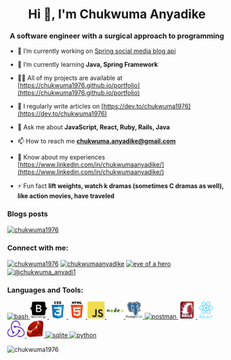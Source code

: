 <h1 align="center">Hi 👋, I'm Chukwuma Anyadike</h1>
<h3 align="center">A software engineer with a surgical approach to programming</h3>

- 🔭 I’m currently working on [Spring social media blog api](https://github.com/chukwuma1976/chukwuma1976-pep-spring-project)

- 🌱 I’m currently learning **Java, Spring Framework**

- 👨‍💻 All of my projects are available at [https://chukwuma1976.github.io/portfolio](https://chukwuma1976.github.io/portfolio)

- 📝 I regularly write articles on [https://dev.to/chukwuma1976](https://dev.to/chukwuma1976)

- 💬 Ask me about **JavaScript, React, Ruby, Rails, Java**

- 📫 How to reach me **chukwuma.anyadike@gmail.com**

- 📄 Know about my experiences [https://www.linkedin.com/in/chukwumaanyadike/](https://www.linkedin.com/in/chukwumaanyadike/)

- ⚡ Fun fact **lift weights, watch k dramas (sometimes C dramas as well), like action movies, have traveled**

### Blogs posts
<!-- BLOG-POST-LIST:START -->
<a href="https://dev.to/chukwuma1976" target="blank"><img align="center" src="https://raw.githubusercontent.com/rahuldkjain/github-profile-readme-generator/master/src/images/icons/Social/devto.svg" alt="chukwuma1976" height="30" width="40" /></a>
<!-- BLOG-POST-LIST:END -->

<h3 align="left">Connect with me:</h3>
<p align="left">
<a href="https://dev.to/chukwuma1976" target="blank"><img align="center" src="https://raw.githubusercontent.com/rahuldkjain/github-profile-readme-generator/master/src/images/icons/Social/devto.svg" alt="chukwuma1976" height="30" width="40" /></a>
<a href="https://linkedin.com/in/chukwumaanyadike" target="blank"><img align="center" src="https://raw.githubusercontent.com/rahuldkjain/github-profile-readme-generator/master/src/images/icons/Social/linked-in-alt.svg" alt="chukwumaanyadike" height="30" width="40" /></a>
<a href="https://www.youtube.com/@chukwumaanyadike5760" target="blank"><img align="center" src="https://raw.githubusercontent.com/rahuldkjain/github-profile-readme-generator/master/src/images/icons/Social/youtube.svg" alt="eye of a hero" height="30" width="40" /></a>
<a href="https://www.hackerrank.com/chukwuma_anyadi1?hr_r=1" target="blank"><img align="center" src="https://raw.githubusercontent.com/rahuldkjain/github-profile-readme-generator/master/src/images/icons/Social/hackerrank.svg" alt="@chukwuma_anyadi1" height="30" width="40" /></a>
</p>

<h3 align="left">Languages and Tools:</h3>
<p align="left"> <a href="https://www.gnu.org/software/bash/" target="_blank" rel="noreferrer"> <img src="https://www.vectorlogo.zone/logos/gnu_bash/gnu_bash-icon.svg" alt="bash" width="40" height="40"/> </a> <a href="https://getbootstrap.com" target="_blank" rel="noreferrer"> <img src="https://raw.githubusercontent.com/devicons/devicon/master/icons/bootstrap/bootstrap-plain-wordmark.svg" alt="bootstrap" width="40" height="40"/> </a> <a href="https://www.w3schools.com/css/" target="_blank" rel="noreferrer"> <img src="https://raw.githubusercontent.com/devicons/devicon/master/icons/css3/css3-original-wordmark.svg" alt="css3" width="40" height="40"/> </a> <a href="https://www.w3.org/html/" target="_blank" rel="noreferrer"> <img src="https://raw.githubusercontent.com/devicons/devicon/master/icons/html5/html5-original-wordmark.svg" alt="html5" width="40" height="40"/> </a> <a href="https://developer.mozilla.org/en-US/docs/Web/JavaScript" target="_blank" rel="noreferrer"> <img src="https://raw.githubusercontent.com/devicons/devicon/master/icons/javascript/javascript-original.svg" alt="javascript" width="40" height="40"/> </a> <a href="https://nodejs.org" target="_blank" rel="noreferrer"> <img src="https://raw.githubusercontent.com/devicons/devicon/master/icons/nodejs/nodejs-original-wordmark.svg" alt="nodejs" width="40" height="40"/> </a> <a href="https://www.postgresql.org" target="_blank" rel="noreferrer"> <img src="https://raw.githubusercontent.com/devicons/devicon/master/icons/postgresql/postgresql-original-wordmark.svg" alt="postgresql" width="40" height="40"/> </a> <a href="https://postman.com" target="_blank" rel="noreferrer"> <img src="https://www.vectorlogo.zone/logos/getpostman/getpostman-icon.svg" alt="postman" width="40" height="40"/> </a> <a href="https://rubyonrails.org" target="_blank" rel="noreferrer"> <img src="https://raw.githubusercontent.com/devicons/devicon/master/icons/rails/rails-original-wordmark.svg" alt="rails" width="40" height="40"/> </a> <a href="https://reactjs.org/" target="_blank" rel="noreferrer"> <img src="https://raw.githubusercontent.com/devicons/devicon/master/icons/react/react-original-wordmark.svg" alt="react" width="40" height="40"/> </a> <a href="https://redux.js.org" target="_blank" rel="noreferrer"> <img src="https://raw.githubusercontent.com/devicons/devicon/master/icons/redux/redux-original.svg" alt="redux" width="40" height="40"/> </a> <a href="https://www.ruby-lang.org/en/" target="_blank" rel="noreferrer"> <img src="https://raw.githubusercontent.com/devicons/devicon/master/icons/ruby/ruby-original.svg" alt="ruby" width="40" height="40"/> </a> <a href="https://www.sqlite.org/" target="_blank" rel="noreferrer"> <img src="https://www.vectorlogo.zone/logos/sqlite/sqlite-icon.svg" alt="sqlite" width="40" height="40"/> </a> 
<a href="https://www.python.org/" target="_blank" rel="noreferrer"> <img src="https://www.vectorlogo.zone/logos/python/python-icon.svg" alt="python" width="40" height="40"/> </a>
</p>

<p><img align="center" src="https://github-readme-stats.vercel.app/api/top-langs?username=chukwuma1976&show_icons=true&locale=en&layout=compact" alt="chukwuma1976" /></p>
